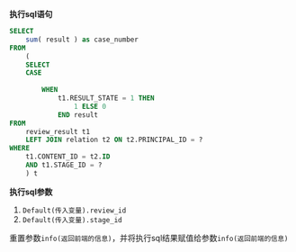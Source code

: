 <p class="panel-title"><b>执行sql语句</b></p>

```sql
SELECT
	sum( result ) as case_number
FROM
	(
	SELECT
	CASE
			
		WHEN
			t1.RESULT_STATE = 1 THEN
				1 ELSE 0 
			END result 
FROM
	review_result t1
	LEFT JOIN relation t2 ON t2.PRINCIPAL_ID = ?
WHERE
	t1.CONTENT_ID = t2.ID 
	AND t1.STAGE_ID = ? 
	) t
```

<p class="panel-title"><b>执行sql参数</b></p>

1. `Default(传入变量).review_id`
2. `Default(传入变量).stage_id`

重置参数`info(返回前端的信息)`，并将执行sql结果赋值给参数`info(返回前端的信息)`
